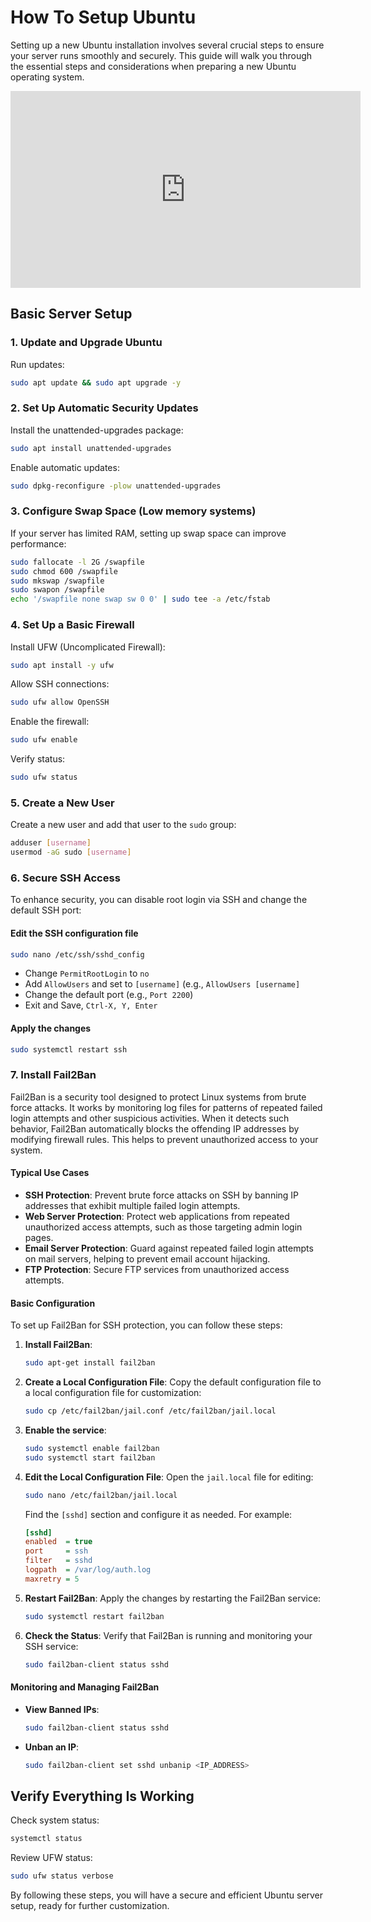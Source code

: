 # How To Setup Ubuntu

Setting up a new Ubuntu installation involves several crucial steps to ensure your server runs smoothly and securely. This guide will walk you through the essential steps and considerations when preparing a new Ubuntu operating system.

<iframe width="560" height="315" src="https://www.youtube.com/embed/mJlbJO-WDuQ" frameborder="0" allowfullscreen></iframe>

## Basic Server Setup

### 1. Update and Upgrade Ubuntu

Run updates:
```bash
sudo apt update && sudo apt upgrade -y
```

### 2. Set Up Automatic Security Updates

Install the unattended-upgrades package:
```bash
sudo apt install unattended-upgrades
```
Enable automatic updates:
```bash
sudo dpkg-reconfigure -plow unattended-upgrades
```

### 3. Configure Swap Space (Low memory systems)

If your server has limited RAM, setting up swap space can improve performance:
```bash
sudo fallocate -l 2G /swapfile
sudo chmod 600 /swapfile
sudo mkswap /swapfile
sudo swapon /swapfile
echo '/swapfile none swap sw 0 0' | sudo tee -a /etc/fstab
```

### 4. Set Up a Basic Firewall

Install UFW (Uncomplicated Firewall):
```bash
sudo apt install -y ufw
```
Allow SSH connections:
```bash
sudo ufw allow OpenSSH
```
Enable the firewall:
```bash
sudo ufw enable
```
Verify status:
```bash
sudo ufw status
```

### 5. Create a New User

Create a new user and add that user to the `sudo` group:
```bash
adduser [username]
usermod -aG sudo [username]
```

### 6. Secure SSH Access

To enhance security, you can disable root login via SSH and change the default SSH port:

#### Edit the SSH configuration file

```bash
sudo nano /etc/ssh/sshd_config
```
- Change `PermitRootLogin` to `no` 
- Add `AllowUsers` and set to `[username]` (e.g., `AllowUsers [username]`
- Change the default port (e.g., `Port 2200`)
- Exit and Save, `Ctrl-X, Y, Enter`

#### Apply the changes

```bash
sudo systemctl restart ssh
```

### 7. Install Fail2Ban

Fail2Ban is a security tool designed to protect Linux systems from brute force attacks. It works by monitoring log files for patterns of repeated failed login attempts and other suspicious activities. When it detects such behavior, Fail2Ban automatically blocks the offending IP addresses by modifying firewall rules. This helps to prevent unauthorized access to your system.

#### Typical Use Cases

- **SSH Protection**: Prevent brute force attacks on SSH by banning IP addresses that exhibit multiple failed login attempts.
- **Web Server Protection**: Protect web applications from repeated unauthorized access attempts, such as those targeting admin login pages.
- **Email Server Protection**: Guard against repeated failed login attempts on mail servers, helping to prevent email account hijacking.
- **FTP Protection**: Secure FTP services from unauthorized access attempts.

#### Basic Configuration

To set up Fail2Ban for SSH protection, you can follow these steps:

1. **Install Fail2Ban**:
   ```bash
   sudo apt-get install fail2ban
   ```

2. **Create a Local Configuration File**:
   Copy the default configuration file to a local configuration file for customization:
   ```bash
   sudo cp /etc/fail2ban/jail.conf /etc/fail2ban/jail.local
   ```
   
3. **Enable the service**:
    ```bash
    sudo systemctl enable fail2ban
    sudo systemctl start fail2ban
    ```

3. **Edit the Local Configuration File**:
   Open the `jail.local` file for editing:
   ```bash
   sudo nano /etc/fail2ban/jail.local
   ```

   Find the `[sshd]` section and configure it as needed. For example:
   ```ini
   [sshd]
   enabled  = true
   port     = ssh
   filter   = sshd
   logpath  = /var/log/auth.log
   maxretry = 5
   ```

4. **Restart Fail2Ban**:
   Apply the changes by restarting the Fail2Ban service:
   ```bash
   sudo systemctl restart fail2ban
   ```

5. **Check the Status**:
   Verify that Fail2Ban is running and monitoring your SSH service:
   ```bash
   sudo fail2ban-client status sshd
   ```

#### Monitoring and Managing Fail2Ban

- **View Banned IPs**:
  ```bash
  sudo fail2ban-client status sshd
  ```

- **Unban an IP**:
  ```bash
  sudo fail2ban-client set sshd unbanip <IP_ADDRESS>
  ```

## Verify Everything Is Working

Check system status:
```bash
systemctl status
```
Review UFW status:
```bash
sudo ufw status verbose
```

By following these steps, you will have a secure and efficient Ubuntu server setup, ready for further customization.